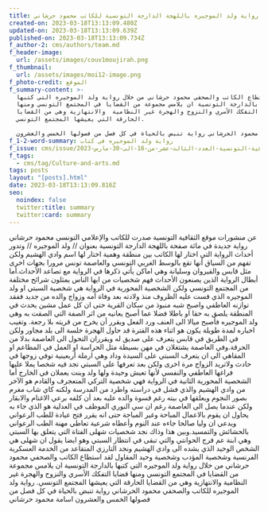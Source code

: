 ```yaml
---
title: صدور رواية ولد الموجيره باللهجة الدارجة التونسية للكاتب محمود حرشاني
created-on: 2023-03-18T13:13:09.480Z
updated-on: 2023-03-18T13:13:09.639Z
published-on: 2023-03-18T13:13:09.734Z
f_author-2: cms/authors/team.md
f_header-image:
  url: /assets/images/couv1moujirah.png
f_thumbnail:
  url: /assets/images/moi12-image.png
f_photo-credit: الموقع
f_summary-content: >-
  لقد استطاع الكاتب والصحفي محمود حرشاني من خلال رواية ولد الموجيره التي كتبها
  بالدارجة التونسية ان يلامس مجموعة من القضايا في المجتمع التونسي ومنها
  قضايا  التفكك الأسري والنزوح والهجرة غير النظامية  والانتهازية وهي من القضايا
  الحارقة التي يعيشها المجتمع التونسي.

  رواية ولد الموجيره للكاتب والصحفي محمود الحرشاني رواية تنبض بالحياة في كل فصل من فصولها الخمس والعشرون
f_1-2-word-summary: رواية ولد الموجيره في كتاب
f_issue: cms/issue/مجلة-الثقافية-التونسية-العدد-الثالث-عشر-من-16-الى-30-مارس-2023.md
f_tags:
  - cms/tag/Culture-and-arts.md
tags: posts
layout: "[posts].html"
date: 2023-03-18T13:13:09.816Z
seo:
  noindex: false
  twitter:title: summary
  twitter:card: summary
---
```

عن منشورات موقع الثقافية التونسية صدرت للكاتب والإعلامي التونسي محمود حرشاني رواية جديدة في مائة صفحة باللهجة الدارجة التونسية بعنوان // ولد الموجيره // وتدور أحداث الرواية التي اختار لها الكاتب بين منطقة  وهمية اختار لها اسم وادي الهشيم ولكن تفهم من السياق أنها تقع بالوسط الغربي التونسي والعاصمة تونس مرورا بجهات اخرى مثل قابس والقيروان وسليانة وهي اماكن يأتي ذكرها في الرواية مع تصاعد الأحداث.أما أبطال الرواية الذين يصنعون الأحداث فهم شخصيات من ايها الناس يمثلون شرائح مختلفة من المجتمع التونسي ولكن الشخصية المحورية في الرواية هي شخصية السبتي او ولد الموجيره الذي قست عليه الظروف منذ ولادته بعد وفاة أمه وزواج والده من جديد ففقد توازنه العاطفي واصبح شبه منبوذ من سكان القرية حتى ان كل عمل مشين يحدث في المنطقة  يلصق به حقا او باطلا فضلا عما أصبح يعانيه من اثر الصفة التي الصقت به وهي ولد الموجيره فأصبح ميالا الى العنف ورد الفعل ويقرر أن يخرج من قريته بلا رجعة. وتغيب اخباره لمدة طويلة يكون هو اثناء هذه الفترة  قد حاول الهجرة خلسة الى بلد مجاور ولكن في الطريق في قابس يتعرف على صديق له ويقرران التحول الى العاصمة بدلا من الحرقة.وفي العاصمة يشتغلان في مهن بسيطة مثل الحراسة او العمل في المطاعم او المقاهي الى ان يتعرف السبتي على السيدة وداد وهي ارملة أربعينية  توفي زوجها في حادث ولاتريد الزواج مرة اخرى ولكن بعد تعرفها على السبتي تجد فيه شخصا يملا  عليها فراغها العاطفي والنفسي  لأنها تعيش وحيدة ولها ولد وبنت يعملان في الخارج أما الشخصية المحورية الثانية في الرواية فهي شخصية التركي  المتعجرف والقادم هو الآخر من وادي الهشيم والذي فشل في دراسته واطرد من المدرسة ولكنه كاي شاب  مغرم بصور النجوم ويعلقها في بيته رغم قسوة والده عليه بعد أن كلفه برعي الاغنام والابقار ولكن عندما يصل الى العاصمة رغم ان سي النوري الموظف في العدلية هو الذي جاء به يحاول ان يقوم بالاعمال المباحة وغير المباحة حتى انه يقرر فتح عيادة للطب الرعواني ويدعي ان وليا صالحا جاءه عند النوم وأعطاه  شرعية تعاطي مهنة الطب الرعواني بالحشائش والتمسيد.وبين هذا وذاك نجد شخصيات شهلى الفتاة التي يتعلق بها السبتي وهي ابنة عم فرج الحوانتي والتي تبقى في انتظار السبتي   وهو ايضا يقول ان شهلى هي الشخص الوحيد الذي يشده الى وادي الهشيم ونجد التارزي المتقاعد من الخدمة العسكرية الفرنسية  وشخصية المؤدب وشخصية وحيد المقاول لقد استطاع الكاتب والصحفي محمود حرشاني من خلال رواية ولد الموجيره التي كتبها بالدارجة التونسية ان يلامس مجموعة من القضايا في المجتمع التونسي ومنها قضايا  التفكك الأسري والنزوح والهجرة غير النظامية  والانتهازية وهي من القضايا الحارقة التي يعيشها المجتمع التونسي. رواية ولد الموجيره للكاتب والصحفي محمود الحرشاني رواية تنبض بالحياة في كل فصل من فصولها الخمس والعشرون اسامة محمود حرشاني